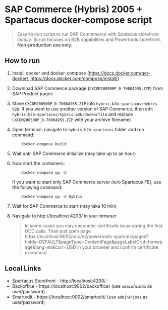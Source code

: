# SAP Commerce (Hybris) 2005 + Spartacus docker-compose script

> Easy-to-run script to run SAP Commmerce with Spatacus storefront *locally*.
> Script focuses on B2B capabilities and Powertools storefront. **Non-production use only.**

## How to run

1. Install docker and docker-compose (https://docs.docker.com/get-docker/, https://docs.docker.com/compose/install/)
2. Download SAP Commerce package (`CXCOM200500P_0-70004955.ZIP`) from SAP Product pages
3. Move `CXCOM200500P_0-70004955.ZIP` into `hybris-b2b-spartacus/hybris-b2b`. If you want to use another 
   version of SAP Commerce, then edit `hybris-b2b-spartacus/hybris-b2b/Dockerfile` and 
   replace `CXCOM200500P_0-70004955.ZIP` with your archive filename)
4. Open terminal, navigate to `hybris-b2b-spartacus` folder and run command:
    ```
        docker-compose build
    ```
5. Wait until SAP Commerce initialize (may take up to an hour)
6. Now start the containers:
    ```
        docker-compose up -d
    ```
    If you want to start only SAP Commerce server (w/o Spartacus FE), use the following command:
    ```
        docker-compose up -d hybris
    ```

7. Wait for SAP Commerce to start (may take 10 min)
8. Navigate to http://localhost:4200/ in your browser
    > In some cases you may encounter certificate issue during the first OCC calls. 
      Then just open page https://localhost:9002/occ/v2/powertools-spa/cms/pages?fields=DEFAULT&pageType=ContentPage&pageLabelOrId=homepage&lang=en&curr=USD 
      in your browser and confirm certificate exception)

## Local Links

* Spartacus Storefront - http://localhost:4200/
* Backoffice - https://localhost:9002/backoffice/ (use `admin`/`nimda` as user/password)
* Smartedit - https://localhost:9002/smartedit/ (use `admin`/`nimda` as user/password)
